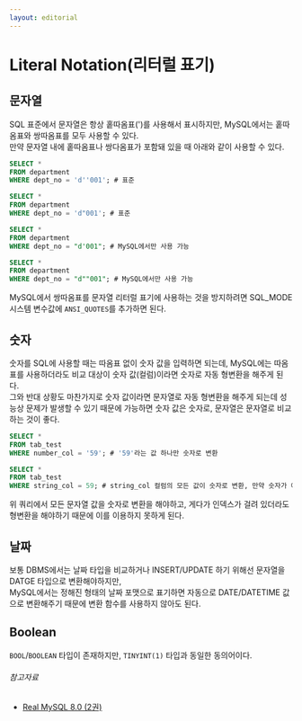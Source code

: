 ```yaml
---
layout: editorial
---
```


# Literal Notation(리터럴 표기)

## 문자열

SQL 표준에서 문자열은 항상 홑따옴표(')를 사용해서 표시하지만, MySQL에서는 홑따옴표와 쌍따옴표를 모두 사용할 수 있다.  
만약 문자열 내에 홑따옴표나 쌍다옴표가 포함돼 있을 때 아래와 같이 사용할 수 있다.

```sql
SELECT *
FROM department
WHERE dept_no = 'd''001'; # 표준

SELECT *
FROM department
WHERE dept_no = 'd"001'; # 표준

SELECT *
FROM department
WHERE dept_no = "d'001"; # MySQL에서만 사용 가능

SELECT *
FROM department
WHERE dept_no = "d""001"; # MySQL에서만 사용 가능
```

MySQL에서 쌍따옴표를 문자열 리터럴 표기에 사용하는 것을 방지하려면 SQL_MODE 시스템 변수값에 `ANSI_QUOTES`를 추가하면 된다.

## 숫자

숫자를 SQL에 사용할 때는 따옴표 없이 숫자 값을 입력하면 되는데, MySQL에는 따옴표를 사용하더라도 비교 대상이 숫자 값(컬럼)이라면 숫자로 자동 형변환을 해주게 된다.  
그와 반대 상황도 마찬가지로 숫자 값이라면 문자열로 자동 형변환을 해주게 되는데 성능상 문제가 발생할 수 있기 때문에 가능하면 숫자 값은 숫자로, 문자열은 문자열로 비교하는 것이 좋다.

```sql
SELECT *
FROM tab_test
WHERE number_col = '59'; # '59'라는 값 하나만 숫자로 변환

SELECT *
FROM tab_test
WHERE string_col = 59; # string_col 컬럼의 모든 값이 숫자로 변환, 만약 숫자가 아닌 값이 있다면 에러 발생 가능성 존재
```

위 쿼리에서 모든 문자열 값을 숫자로 변환을 해야하고, 게다가 인덱스가 걸려 있더라도 형변환을 해야하기 때문에 이를 이용하지 못하게 된다.

## 날짜

보통 DBMS에서는 날짜 타입을 비교하거나 INSERT/UPDATE 하기 위해선 문자열을 DATGE 타입으로 변환해야하지만,  
MySQL에서는 정해진 형태의 날짜 포맷으로 표기하면 자동으로 DATE/DATETIME 값으로 변환해주기 때문에 변환 함수를 사용하지 않아도 된다.

## Boolean

`BOOL`/`BOOLEAN` 타입이 존재하지만, `TINYINT(1)` 타입과 동일한 동의어이다.

###### 참고자료

- [Real MySQL 8.0 (2권)](https://kobic.net/book/bookInfo/view.do?isbn=9791158392727)
